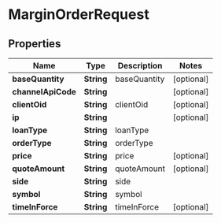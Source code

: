 

# MarginOrderRequest


## Properties

| Name | Type | Description | Notes |
|------------ | ------------- | ------------- | -------------|
|**baseQuantity** | **String** | baseQuantity |  [optional] |
|**channelApiCode** | **String** |  |  [optional] |
|**clientOid** | **String** | clientOid |  [optional] |
|**ip** | **String** |  |  [optional] |
|**loanType** | **String** | loanType |  |
|**orderType** | **String** | orderType |  |
|**price** | **String** | price |  [optional] |
|**quoteAmount** | **String** | quoteAmount |  [optional] |
|**side** | **String** | side |  |
|**symbol** | **String** | symbol |  |
|**timeInForce** | **String** | timeInForce |  [optional] |



